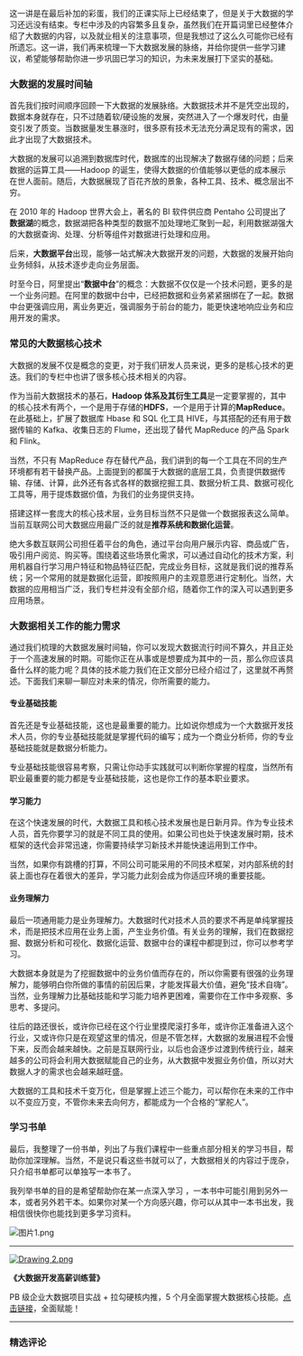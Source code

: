 <p data-nodeid="453">这一讲是在最后补加的彩蛋，我们的正课实际上已经结束了，但是关于大数据的学习还远没有结束。专栏中涉及的内容繁多且复杂，虽然我们在开篇词里已经整体介绍了大数据的内容，以及就业相关的注意事项，但是我想过了这么久可能你已经有所遗忘。这一讲，我们再来梳理一下大数据发展的脉络，并给你提供一些学习建议，希望能够帮助你进一步巩固已学习的知识，为未来发展打下坚实的基础。</p>
<h3 data-nodeid="454">大数据的发展时间轴</h3>
<p data-nodeid="455">首先我们按时间顺序回顾一下大数据的发展脉络。大数据技术并不是凭空出现的，数据本身就存在，只不过随着软/硬设施的发展，突然进入了一个爆发时代，由量变引发了质变。当数据量发生暴涨时，很多原有技术无法充分满足现有的需求，因此才出现了大数据技术。</p>
<p data-nodeid="456">大数据的发展可以追溯到数据库时代，数据库的出现解决了数据存储的问题；后来数据的运算工具——Hadoop 的诞生，使得大数据的价值能够以更低的成本展示在世人面前。随后，大数据展现了百花齐放的景象，各种工具、技术、概念层出不穷。</p>
<p data-nodeid="457">在 2010 年的 Hadoop 世界大会上，著名的 BI 软件供应商 Pentaho 公司提出了<strong data-nodeid="496">数据湖</strong>的概念，数据湖把各种类型的数据不加处理地汇聚到一起，利用数据湖强大的大数据查询、处理、分析等组件对数据进行处理和应用。</p>
<p data-nodeid="458">后来，<strong data-nodeid="502">大数据平台</strong>出现，能够一站式解决大数据开发的问题，大数据的发展开始向业务倾斜，从技术逐步走向业务层面。</p>
<p data-nodeid="459">时至今日，阿里提出“<strong data-nodeid="508">数据中台</strong>”的概念：大数据不仅仅是一个技术问题，更多的是一个业务问题。在阿里的数据中台中，已经把数据和业务紧紧捆绑在了一起。数据中台更强调应用，离业务更近，强调服务于前台的能力，能更快速地响应业务和应用开发的需求。</p>
<h3 data-nodeid="460">常见的大数据核心技术</h3>
<p data-nodeid="461">大数据的发展不仅是概念的变更，对于我们研发人员来说，更多的是核心技术的更迭。我们的专栏中也讲了很多核心技术相关的内容。</p>
<p data-nodeid="462">作为当前大数据技术的基石，<strong data-nodeid="524">Hadoop 体系及其衍生工具</strong>是一定要掌握的，其中的核心技术有两个，一个是用于存储的<strong data-nodeid="525">HDFS</strong>，一个是用于计算的<strong data-nodeid="526">MapReduce</strong>。在此基础上，扩展了数据库 Hbase 和 SQL 化工具 HIVE，与其搭配的还有用于数据传输的 Kafka、收集日志的 Flume，还出现了替代 MapReduce 的产品 Spark 和 Flink。</p>
<p data-nodeid="463">当然，不只有 MapReduce 存在替代产品，我们讲到的每一个工具在不同的生产环境都有若干替换产品。上面提到的都属于大数据的底层工具，负责提供数据传输、存储、计算，此外还有各式各样的数据挖掘工具、数据分析工具、数据可视化工具等，用于提炼数据价值，为我们的业务提供支持。</p>
<p data-nodeid="464">搭建这样一套庞大的核心技术层，业务目标当然不只是做一个数据报表这么简单。当前互联网公司大数据应用最广泛的就是<strong data-nodeid="533">推荐系统和数据化运营</strong>。</p>
<p data-nodeid="465">绝大多数互联网公司担任着平台的角色，通过平台向用户展示内容、商品或广告，吸引用户阅览、购买等。围绕着这些场景化需求，可以通过自动化的技术方案，利用机器自行学习用户特征和物品特征匹配，完成业务目标，这就是我们说的推荐系统；另一个常用的就是数据化运营，即按照用户的主观意愿进行定制化。当然，大数据的应用相当广泛，我们专栏并没有全部介绍，随着你工作的深入可以遇到更多应用场景。</p>
<h3 data-nodeid="466">大数据相关工作的能力需求</h3>
<p data-nodeid="467">通过我们梳理的大数据发展时间轴，你可以发现大数据流行时间不算久，并且正处于一个高速发展的时期。可能你正在从事或是想要成为其中的一员，那么你应该具备什么样的能力呢？具体的技术能力我们在正文部分已经介绍过了，这里就不再赘述。下面我们来聊一聊应对未来的情况，你所需要的能力。</p>
<h4 data-nodeid="468">专业基础技能</h4>
<p data-nodeid="469">首先还是专业基础技能，这也是最重要的能力。比如说你想成为一个大数据开发技术人员，你的专业基础技能就是掌握代码的编写；成为一个商业分析师，你的专业基础技能就是数据分析能力。</p>
<p data-nodeid="470">专业基础技能很容易考察，只需让你动手实践就可以判断你掌握的程度，当然所有职业最重要的能力都是专业基础技能，这也是你工作的基本职业要求。</p>
<h4 data-nodeid="471">学习能力</h4>
<p data-nodeid="472">在这个快速发展的时代，大数据工具和核心技术发展也是日新月异。作为专业技术人员，首先你要学习的就是不同工具的使用。如果公司也处于快速发展时期，技术框架的迭代会非常迅速，你需要持续学习新技术并能快速运用到工作中。</p>
<p data-nodeid="473">当然，如果你有跳槽的打算，不同公司可能采用的不同技术框架，对内部系统的封装上面也存在着很大的差异，学习能力此刻会成为你适应环境的重要技能。</p>
<h4 data-nodeid="474">业务理解力</h4>
<p data-nodeid="475">最后一项通用能力是业务理解力。大数据时代对技术人员的要求不再是单纯掌握技术，而是把技术应用在业务上面，产生业务价值。有关业务的理解，我们在数据挖掘、数据分析和可视化、数据化运营、数据中台的课程中都提到过，你可以参考学习。</p>
<p data-nodeid="476">大数据本身就是为了挖掘数据中的业务价值而存在的，所以你需要有很强的业务理解力，能够明白你所做的事情的前因后果，才能发挥最大价值，避免“技术自嗨”。当然，业务理解力比基础技能和学习能力培养更困难，需要你在工作中多观察、多思考、多提问。</p>
<p data-nodeid="477">往后的路还很长，或许你已经在这个行业里摸爬滚打多年，或许你正准备进入这个行业，又或许你只是在观望这里的情况，但是不管怎样，大数据的发展进程不会慢下来，反而会越来越快。之前是互联网行业，以后也会逐步过渡到传统行业，越来越多的公司将会利用大数据赋能自己的业务，从大数据中发掘业务价值，所以对大数据人才的需求也会越来越旺盛。</p>
<p data-nodeid="478">大数据的工具和技术千变万化，但是掌握上述三个能力，可以帮你在未来的工作中以不变应万变，不管你未来去向何方，都能成为一个合格的“掌舵人”。</p>
<h3 data-nodeid="479">学习书单</h3>
<p data-nodeid="480">最后，我整理了一份书单，列出了与我们课程中一些重点部分相关的学习书目，帮助你加深理解。当然，不是说只看这些书就可以了，大数据相关的内容过于庞杂，只介绍书单都可以单独写一本书了。</p>
<p data-nodeid="802">我列举书单的目的是希望帮助你在某一点深入学习 ，一本书中可能引用到另外一本，或者另外若干本。如果你对某一个方向感兴趣，你可以从其中一本书出发，我相信很快你也能找到更多学习资料。</p>
<p data-nodeid="803"><img alt="图片1.png" src="https://s0.lgstatic.com/i/image6/M00/39/C0/CioPOWB8PaSAIMmyACPdOFe9pos936.png" data-nodeid="807"></p>



<hr class="te-preview-highlight" data-nodeid="483">
<p data-nodeid="484"><a href="https://shenceyun.lagou.com/r/rJs" data-nodeid="556"><img alt="Drawing 2.png" src="https://s0.lgstatic.com/i/image6/M00/00/6D/Cgp9HWAaHaOAI85HAAUCrlmIuEw966.png" data-nodeid="555"></a></p>
<p data-nodeid="485"><strong data-nodeid="560">《大数据开发高薪训练营》</strong></p>
<p data-nodeid="486">PB 级企业大数据项目实战 + 拉勾硬核内推，5 个月全面掌握大数据核心技能。<a href="https://shenceyun.lagou.com/r/rJs" data-nodeid="564">点击链接</a>，全面赋能！</p>

---

### 精选评论


